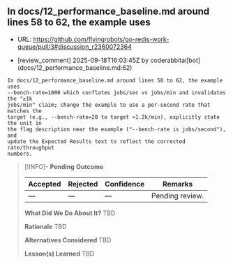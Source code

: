 ## In docs/12_performance_baseline.md around lines 58 to 62, the example uses

- URL: https://github.com/flyingrobots/go-redis-work-queue/pull/3#discussion_r2360072364

- [review_comment] 2025-09-18T16:03:45Z by coderabbitai[bot] (docs/12_performance_baseline.md:62)

```text
In docs/12_performance_baseline.md around lines 58 to 62, the example uses
--bench-rate=1000 which conflates jobs/sec vs jobs/min and invalidates the "≥1k
jobs/min" claim; change the example to use a per‑second rate that matches the
target (e.g., --bench-rate=20 to target ≈1.2k/min), explicitly state the unit in
the flag description near the example ("--bench-rate is jobs/second"), and
update the Expected Results text to reflect the corrected rate/throughput
numbers.
```

> [!INFO]- **Pending**
> **Outcome**
> 
> | Accepted | Rejected | Confidence | Remarks |
> |----------|----------|------------|---------|
> | — | — | — | Pending review. |
>
> **What Did We Do About It?**
> TBD
>
> **Rationale**
> TBD
>
> **Alternatives Considered**
> TBD
>
> **Lesson(s) Learned**
> TBD
